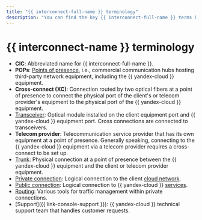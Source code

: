 ```yaml
---
title: "{{ interconnect-full-name }} terminology"
description: "You can find the key {{ interconnect-full-name }} terms below."
---
```


# {{ interconnect-name }} terminology

* **CIC**: Abbreviated name for {{ interconnect-full-name }}.
* **POPs**: [Points of presence](./pops.md), i.e., commercial communication hubs hosting third-party network equipment, including the {{ yandex-cloud }} equipment.
* **Cross-connect (XC)**: Connection routed by two optical fibers at a point of presence to connect the physical port of the client's or telecom provider's equipment to the physical port of the {{ yandex-cloud }} equipment.
* [Transceiver](./transceivers.md): Optical module installed on the client equipment port and {{ yandex-cloud }} equipment port. Cross connections are connected to transceivers.
* **Telecom provider**: Telecommunication service provider that has its own equipment at a point of presence. Generally speaking, connecting to the {{ yandex-cloud }} equipment via a telecom provider requires a cross-connect to be set up.
* [Trunk](./trunk.md): Physical connection at a point of presence between the {{ yandex-cloud }} equipment and the client or telecom provider equipment.
* [Private connection](./priv-con.md): Logical connection to the client [cloud network](../../vpc/concepts/network.md#network).
* [Public connection](./pub-con.md): Logical connection to {{ yandex-cloud }} [services](./pub-con.md#svc-list).
* [Routing](./routing.md): Various tools for traffic management within private connections.
* [Support]({{ link-console-support }}): {{ yandex-cloud }} technical support team that handles customer requests.